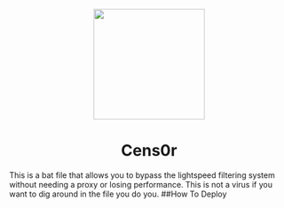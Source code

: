<p align="center"><img src="https://github.com/ImPosh/cens0r/blob/main/Main/hacker-logo-simple-minimal-illustration-vector.jpg?raw=true" height="200"></p>

<h1 align="center">Cens0r</h1>

This is a bat file that allows you to bypass the lightspeed filtering system without needing a proxy or losing performance. This is not a virus if you want to dig around in the file you do you.
##How To Deploy

